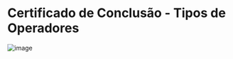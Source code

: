 # Certificado de Conclusão - Tipos de Operadores

![image](https://github.com/user-attachments/assets/bcaf9f49-5b36-42a8-8db3-71a10ac3682b)
